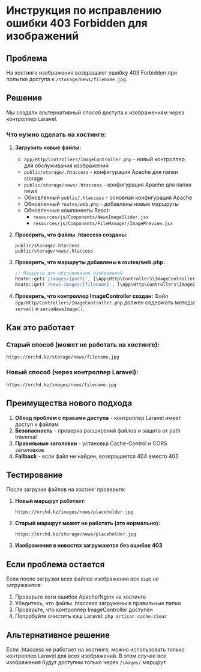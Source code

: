 # Инструкция по исправлению ошибки 403 Forbidden для изображений

## Проблема
На хостинге изображения возвращают ошибку 403 Forbidden при попытке доступа к `/storage/news/filename.jpg`.

## Решение
Мы создали альтернативный способ доступа к изображениям через контроллер Laravel.

### Что нужно сделать на хостинге:

1. **Загрузить новые файлы:**
   - `app/Http/Controllers/ImageController.php` - новый контроллер для обслуживания изображений
   - `public/storage/.htaccess` - конфигурация Apache для папки storage
   - `public/storage/news/.htaccess` - конфигурация Apache для папки news
   - Обновленный `public/.htaccess` - основная конфигурация Apache
   - Обновленный `routes/web.php` - добавлены новые маршруты
   - Обновленные компоненты React:
     - `resources/js/Components/NewsImageSlider.jsx`
     - `resources/js/Components/FileManager/ImagePreview.jsx`

2. **Проверить, что файлы .htaccess созданы:**
   ```
   public/storage/.htaccess
   public/storage/news/.htaccess
   ```

3. **Проверить, что маршруты добавлены в routes/web.php:**
   ```php
   // Маршруты для обслуживания изображений
   Route::get('/images/{path}', [\App\Http\Controllers\ImageController::class, 'serve'])->where('path', '.*');
   Route::get('/news-images/{filename}', [\App\Http\Controllers\ImageController::class, 'serveNewsImage']);
   ```

4. **Проверить, что контроллер ImageController создан:**
   Файл `app/Http/Controllers/ImageController.php` должен содержать методы `serve()` и `serveNewsImage()`.

## Как это работает

### Старый способ (может не работать на хостинге):
```
https://nrchd.kz/storage/news/filename.jpg
```

### Новый способ (через контроллер Laravel):
```
https://nrchd.kz/images/news/filename.jpg
```

## Преимущества нового подхода

1. **Обход проблем с правами доступа** - контроллер Laravel имеет доступ к файлам
2. **Безопасность** - проверка расширений файлов и защита от path traversal
3. **Правильные заголовки** - установка Cache-Control и CORS заголовков
4. **Fallback** - если файл не найден, возвращается 404 вместо 403

## Тестирование

После загрузки файлов на хостинг проверьте:

1. **Новый маршрут работает:**
   ```
   https://nrchd.kz/images/news/placeholder.jpg
   ```

2. **Старый маршрут может не работать (это нормально):**
   ```
   https://nrchd.kz/storage/news/placeholder.jpg
   ```

3. **Изображения в новостях загружаются без ошибок 403**

## Если проблема остается

Если после загрузки всех файлов изображения все еще не загружаются:

1. Проверьте логи ошибок Apache/Nginx на хостинге
2. Убедитесь, что файлы .htaccess загружены в правильные папки
3. Проверьте, что контроллер ImageController доступен
4. Попробуйте очистить кэш Laravel: `php artisan cache:clear`

## Альтернативное решение

Если .htaccess не работает на хостинге, можно использовать только контроллер Laravel для всех изображений. В этом случае все изображения будут доступны только через `/images/` маршрут.
